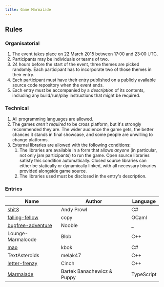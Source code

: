 ```yaml
---
title: Game Marmalade
---
```


## Rules

### Organisatorial

1. The event takes place on 22 March 2015 between 17:00 and 23:00 UTC.
1. Participants may be individuals or teams of two.
1. 24 hours before the start of the event, three themes are picked randomly. Each participant has to incorporate two of those themes in their entry.
1. Each participant must have their entry published on a publicly available source code repository when the event ends.
1. Each entry must be accompanied by a *description* of its contents, including any build/run/play instructions that might be required.

### Technical

1. All programming languages are allowed.
1. The games *aren't required* to be cross platform, but it's strongly recommended they are. The wider audience the game gets, the better chances it stands in final showcase, and some people are unwilling to change platforms.
1. External libraries are allowed with the following conditions:
    1. The libraries are available in a form that allows *anyone* (in particular, not only jam participants) to run the game. Open source libraries satisfy this condition automatically. Closed source libraries can either be statically or dynamically linked, with all necessary binaries provided alongside game source.
    1. The libraries used must be disclosed in the entry's description.

### Entries

Name                    | Author                        | Language
----------------------- | ----------------------------- | -------- 
[shit3][1]              | Andy Prowl                    | C#       
[falling-fellow][2]     | copy                          | OCaml
[bugfree-adventure][3]  | Nooble                        | _
Lounge-Marmaloode       | Blob                          | C++
[mao][5]                | kbok                          | C#
TextAsteroids           | melak47                       | C++
[letter-frenzy][7]      | Cinch                         | C++
[Marmalade][8]          | Bartek Banachewicz & Puppy    | TypeScript

[1]: https://github.com/andyprowl/shit3
[2]: https://github.com/copy/falling-fellow
[3]: https://github.com/Nooble/bugfree-adventure
[5]: https://github.com/kbok/mao
[7]: https://github.com/VermillionAzure/letter-frenzy
[8]: https://github.com/bananu7/Marmalade
